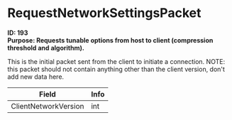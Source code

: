 # RequestNetworkSettingsPacket

**ID: 193**  
**Purpose: Requests tunable options from host to client (compression threshold and algorithm).**  

This is the initial packet sent from the client to initiate a connection. NOTE: this packet should not contain anything other than the client version, don't add new data here.

<table><thead><tr><th>Field</th><th>Info</th></tr></thead><tbody>
<tr><td>ClientNetworkVersion</td><td>int</td></tr>
</tbody></table>